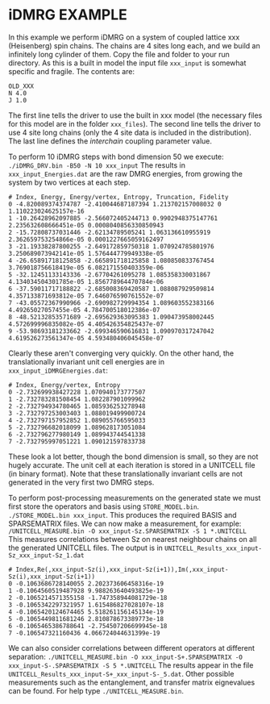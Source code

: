 # iDMRG EXAMPLE #
In this example we perform iDMRG on a system of coupled lattice xxx (Heisenberg) spin chains.
The chains are 4 sites long each, and we build an infinitely long cylinder of them.
Copy the file and folder to your run directory.
As this is a built in model the input file `xxx_input` is somewhat specific and fragile. The contents are:
~~~~
OLD_XXX
N 4.0
J 1.0
~~~~
The first line tells the driver to use the built in xxx model (the necessary files for this model are in the folder `xxx_files`).
The second line tells the driver to use 4 site long chains (only the 4 site data is included in the distribution).
The last line defines the *interchain* coupling parameter value.

To perform 10 iDMRG steps with bond dimension 50 we execute:
`./iDMRG_DRV.bin -B50 -N 10 xxx_input`
The results in `xxx_input_Energies.dat` are the raw DMRG energies, from growing the system by two vertices at each step.
~~~~
# Index, Energy, Energy/vertex, Entropy, Truncation, Fidelity
0 -4.820089374374787 -2.410044687187394 1.213702157008032 0 1.110223024625157e-16
1 -10.26428962097885 -2.566072405244713 0.9902948375147761 2.235632608666451e-05 0.0008040856330850943
2 -15.72808737031446 -2.62134789505241 1.063136610955919 2.362659753254866e-05 0.0001227665059162497
3 -21.19338287800255 -2.649172859750318 1.070924785801976 3.250689073942141e-05 1.576444779949338e-05
4 -26.65891718125858 -2.665891718125858 1.080850833767454 3.769018756618419e-05 6.082171550403359e-06
5 -32.12451133143336 -2.67704261095278 1.085358330031867 4.134034504301785e-05 1.856778964470784e-06
6 -37.59011717188822 -2.685008369420587 1.088087929509814 4.357133871693812e-05 7.646076590761552e-07
7 -43.05572367990966 -2.690982729994354 1.089603552383166 4.49265027057455e-05 4.784700518012386e-07
8 -48.52132853571689 -2.695629363095383 1.090473958002445 4.572699996835082e-05 4.405426354825437e-07
9 -53.98693181233662 -2.699346590616831 1.090970317247042 4.619526273561347e-05 4.593480406045458e-07
~~~~
Clearly these aren't converging very quickly.
On the other hand, the translationally invariant unit cell energies are in `xxx_input_iDMRGEnergies.dat`:
~~~~
# Index, Energy/vertex, Entropy
0 -2.732699938427228 1.070940173777507
1 -2.732783281508454 1.082287901099962
2 -2.732794934780465 1.085936253278948
3 -2.732797253003403 1.088019499900724
4 -2.732797157952852 1.089055766595033
5 -2.732796682018099 1.089628173051084
6 -2.732796277980149 1.089943744541338
7 -2.732795997051221 1.090121597833738
~~~~
These look a lot better, though the bond dimension is small, so they are not hugely accurate.
The unit cell at each iteration is stored in a UNITCELL file (in binary format).
Note that these translationally invariant cells are not generated in the very first two DMRG steps.

To perform post-processing measurements on the generated state we must first store the operators and basis using `STORE_MODEL.bin`.
`./STORE_MODEL.bin xxx_input`.
This produces the required BASIS and SPARSEMATRIX files.
We can now make a measurement, for example:
`/UNITCELL_MEASURE.bin -O xxx_input-Sz.SPARSEMATRIX -S 1 *.UNITCELL`
This measures correlations between Sz on nearest neighbour chains on all the generated UNITCELL files.
The output is in `UNITCELL_Results_xxx_input-Sz_xxx_input-Sz_1.dat`
~~~~
# Index,Re(,xxx_input-Sz(i),xxx_input-Sz(i+1)),Im(,xxx_input-Sz(i),xxx_input-Sz(i+1))
0 -0.1063686728140055 2.202373606458316e-19 
1 -0.1064560519487928 9.988263640493825e-19 
2 -0.1065214571355158 -1.747358944081729e-18 
3 -0.1065342297321957 1.615486827028107e-18 
4 -0.1065420124674465 5.518261156145134e-19 
5 -0.1065449811681246 2.810878673389773e-18 
6 -0.1065465386788641 -2.754507206699945e-18 
7 -0.106547321160436 4.066724044631399e-19 
~~~~

We can also consider correlations between different operators at different separation:
`./UNITCELL_MEASURE.bin -O xxx_input-S+.SPARSEMATRIX -O xxx_input-S-.SPARSEMATRIX -S 5 *.UNITCELL`
The results appear in the file `UNITCELL_Results_xxx_input-S+_xxx_input-S-_5.dat`.
Other possible measurements such as the entanglement, and transfer matrix eignevalues can be found.
For help type `./UNITCELL_MEASURE.bin`.

